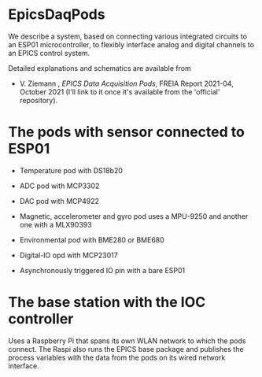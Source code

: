 # EpicsDaqPods
We describe a system, based on connecting various integrated circuits
to an ESP01 microcontroller, to flexibly interface analog and digital
channels to an EPICS control system.

Detailed explanations and schematics are available from
 - V. Ziemann , *EPICS Data Acquisition Pods*, FREIA Report 2021-04, October 2021
  (I'll link to it once it's available from the 'official' repository). 

# The pods with sensor connected to ESP01

- Temperature pod
with DS18b20

-  ADC pod
with MCP3302

- DAC pod
with MCP4922

- Magnetic, accelerometer and gyro pod
uses a MPU-9250 and another one with a MLX90393

- Environmental pod
with BME280 or BME680

- Digital-IO opd
with MCP23017

- Asynchronously triggered IO pin
with a bare ESP01

# The base station with the IOC controller
Uses a Raspberry Pi that spans its own WLAN network to which the pods connect. The Raspi also
runs the EPICS base package and publishes the process variables with the data from the pods on
its wired network interface.
